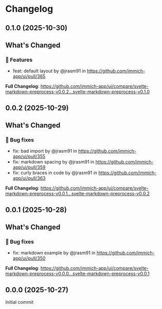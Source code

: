 # Changelog

## 0.1.0 (2025-10-30)

<!-- Release notes generated using configuration in .github/release.yml at main -->

## What's Changed
### 🚀 Features
* feat: default layout by @jrasm91 in https://github.com/immich-app/ui/pull/365


**Full Changelog**: https://github.com/immich-app/ui/compare/svelte-markdown-preprocess-v0.0.2...svelte-markdown-preprocess-v0.1.0

## 0.0.2 (2025-10-29)

<!-- Release notes generated using configuration in .github/release.yml at main -->

## What's Changed
### 🐛 Bug fixes
* fix: bad import by @jrasm91 in https://github.com/immich-app/ui/pull/355
* fix: markdown spacing by @jrasm91 in https://github.com/immich-app/ui/pull/359
* fix: curly braces in code by @jrasm91 in https://github.com/immich-app/ui/pull/363


**Full Changelog**: https://github.com/immich-app/ui/compare/svelte-markdown-preprocess-v0.0.1...svelte-markdown-preprocess-v0.0.2

## 0.0.1 (2025-10-28)

<!-- Release notes generated using configuration in .github/release.yml at main -->

## What's Changed
### 🐛 Bug fixes
* fix: markdown example by @jrasm91 in https://github.com/immich-app/ui/pull/350


**Full Changelog**: https://github.com/immich-app/ui/compare/svelte-markdown-preprocess-v0.0.0...svelte-markdown-preprocess-v0.0.1

## 0.0.0 (2025-10-27)

Initial commit
